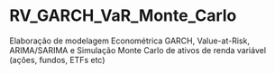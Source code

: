 # RV_GARCH_VaR_Monte_Carlo
 Elaboração de modelagem Econométrica GARCH, Value-at-Risk, ARIMA/SARIMA e Simulação Monte Carlo de ativos de renda variável (ações, fundos, ETFs etc)
